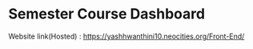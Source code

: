 # Semester Course Dashboard
Website link(Hosted) : https://yashhwanthini10.neocities.org/Front-End/
